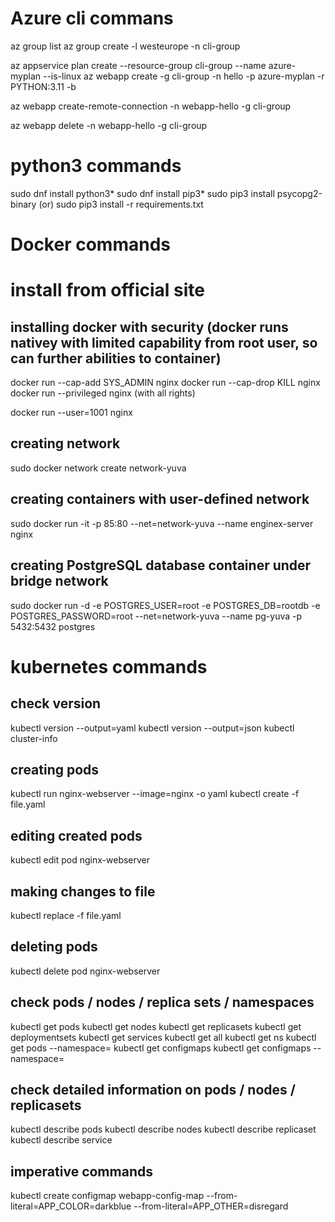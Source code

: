 # Azure cli commans

az group list
az group create -l westeurope -n cli-group

az appservice plan create --resource-group cli-group --name azure-myplan --is-linux
az webapp create -g cli-group -n hello -p azure-myplan -r PYTHON:3.11 -b 


az webapp create-remote-connection -n webapp-hello -g cli-group

az webapp delete -n webapp-hello -g cli-group


# python3 commands

sudo dnf install python3*
sudo dnf install pip3*
sudo pip3 install psycopg2-binary (or) sudo pip3 install -r requirements.txt


# Docker commands
# install from official site 

## installing docker with security (docker runs nativey with limited capability from root user, so can further abilities to container)
docker run --cap-add SYS_ADMIN nginx
docker run --cap-drop KILL nginx
docker run --privileged nginx (with all rights)

docker run --user=1001 nginx

## creating network
sudo docker network create network-yuva
## creating containers with user-defined network
sudo docker run -it -p 85:80 --net=network-yuva --name enginex-server nginx

## creating PostgreSQL database container under bridge network
sudo docker run -d -e POSTGRES_USER=root -e POSTGRES_DB=rootdb -e POSTGRES_PASSWORD=root --net=network-yuva --name pg-yuva -p 5432:5432 postgres

# kubernetes commands
## check version
kubectl version --output=yaml
kubectl version --output=json
kubectl cluster-info

## creating pods 
kubectl run nginx-webserver --image=nginx -o yaml
kubectl create -f file.yaml

## editing created pods
kubectl edit pod nginx-webserver

## making changes to file
kubectl replace -f file.yaml

## deleting pods
kubectl delete pod nginx-webserver

## check pods / nodes / replica sets / namespaces 
kubectl get pods
kubectl get nodes
kubectl get replicasets
kubectl get deploymentsets
kubectl get services
kubectl get all
kubectl get ns
kubectl get pods --namespace=<typehere>
kubectl get configmaps
kubectl get configmaps --namespace=<typehere>

## check detailed information on pods / nodes / replicasets
kubectl describe pods
kubectl describe nodes
kubectl describe replicaset
kubectl describe service



## imperative commands
kubectl create configmap webapp-config-map --from-literal=APP_COLOR=darkblue --from-literal=APP_OTHER=disregard
